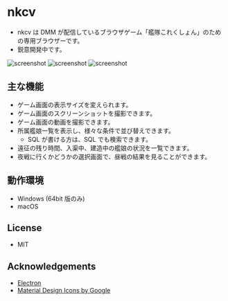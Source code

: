 nkcv
====

* nkcv は DMM が配信しているブラウザゲーム「艦隊これくしょん」のための専用ブラウザーです。
* 鋭意開発中です。

![screenshot](https://raw.githubusercontent.com/kbinani/nkcv/master/img/ss1.png)
![screenshot](https://raw.githubusercontent.com/kbinani/nkcv/master/img/ss3.png)
![screenshot](https://raw.githubusercontent.com/kbinani/nkcv/master/img/ss2.png)

主な機能
----

* ゲーム画面の表示サイズを変えられます。
* ゲーム画面のスクリーンショットを撮影できます。
* ゲーム画面の動画を撮影できます。
* 所属艦娘一覧を表示し、様々な条件で並び替えできます。
  * SQL が書ける方は、SQL でも検索できます。
* 遠征の残り時間、入渠中、建造中の艦娘の状況を一覧できます。
* 夜戦に行くかどうかの選択画面で、昼戦の結果を見ることができます。

動作環境
----

* Windows (64bit 版のみ)
* macOS

License
----

* MIT

Acknowledgements
----

* [Electron](https://electronjs.org/)
* [Material Design Icons by Google](https://material.io/tools/icons/)
